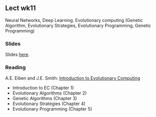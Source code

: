 
## Lect wk11

Neural Networks, Deep Learning. Evolutionary computing (Genetic Algorithm, Evolutionary Strategies, Evolutionary Programming, Genetic Programming)


### Slides

Slides [here](https://docs.google.com/presentation/d/1ZHHTibNs-wsJ7IysEo-HhYqOHhggKwX3GANM7CTKWBU).


### Reading

A.E. Eiben and J.E. Smith: [Introduction to Evolutionary Computing](http://www.cs.vu.nl/~gusz/ecbook/ecbook-course.html)
 * Introduction to EC (Chapter 1)
 * Evolutionary Algorithms (Chapter 2)
 * Genetic Algorithms (Chapter 3)
 * Evolutionary Strategies (Chapter 4)
 * Evolutionary Programming (Chapter 5)
